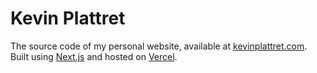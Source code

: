 # Kevin Plattret

The source code of my personal website, available at [kevinplattret.com](https://kevinplattret.com).
Built using [Next.js](https://nextjs.org) and hosted on [Vercel](https://vercel.com).
